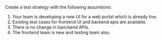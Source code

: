 Create a test strategy with the following assumtions:
1. Your team is developing a new UI for a web portal which is already live.
2. Exisitng test cases for frontend UI and backend apis are available.
3. There is no change in banckend APIs.
4. The frontend team is new and testing team also.
